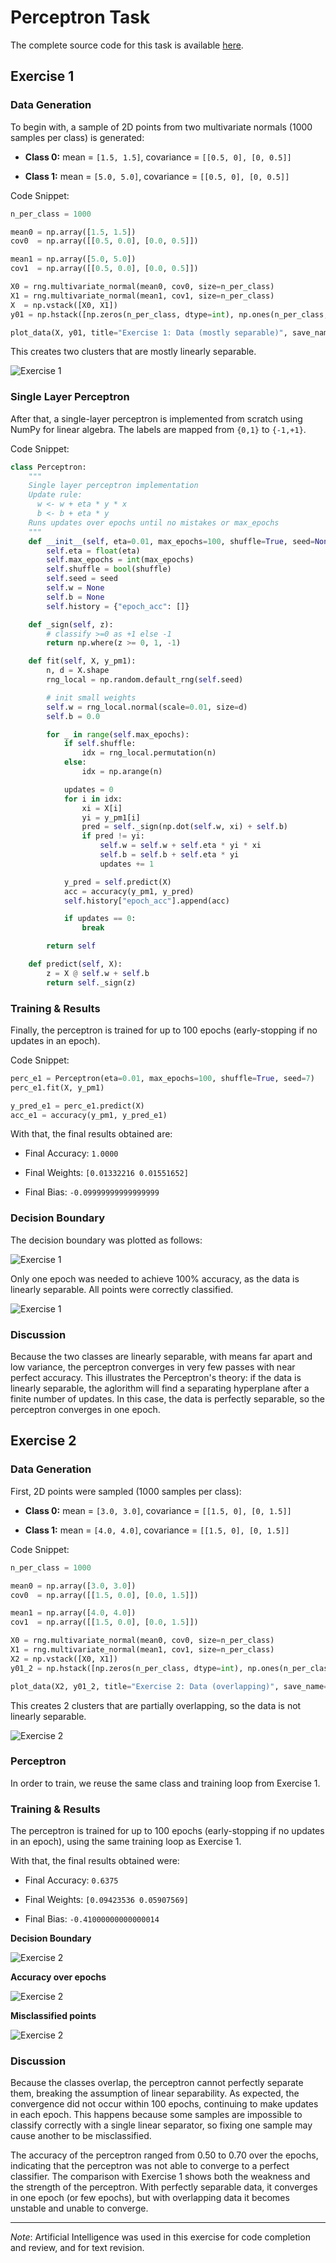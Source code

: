 # Perceptron Task

The complete source code for this task is available [here](https://github.com/thomaschiari/deep-learning-perceptron-task).

## Exercise 1

### Data Generation

To begin with, a sample of 2D points from two multivariate normals (1000 samples per class) is generated:

- **Class 0:** mean = `[1.5, 1.5]`, covariance = `[[0.5, 0], [0, 0.5]]`

- **Class 1:** mean = `[5.0, 5.0]`, covariance = `[[0.5, 0], [0, 0.5]]`

Code Snippet:

```py
n_per_class = 1000

mean0 = np.array([1.5, 1.5])
cov0  = np.array([[0.5, 0.0], [0.0, 0.5]])

mean1 = np.array([5.0, 5.0])
cov1  = np.array([[0.5, 0.0], [0.0, 0.5]])

X0 = rng.multivariate_normal(mean0, cov0, size=n_per_class)
X1 = rng.multivariate_normal(mean1, cov1, size=n_per_class)
X  = np.vstack([X0, X1])
y01 = np.hstack([np.zeros(n_per_class, dtype=int), np.ones(n_per_class, dtype=int)])

plot_data(X, y01, title="Exercise 1: Data (mostly separable)", save_name="exercise1-data")
```

This creates two clusters that are mostly linearly separable.

![Exercise 1](images/exercise1-data.png)

### Single Layer Perceptron

After that, a single-layer perceptron is implemented from scratch using NumPy for linear algebra. The labels are mapped from `{0,1}` to `{-1,+1}`.

Code Snippet:

```py
class Perceptron:
    """
    Single layer perceptron implementation
    Update rule:
      w <- w + eta * y * x
      b <- b + eta * y
    Runs updates over epochs until no mistakes or max_epochs
    """
    def __init__(self, eta=0.01, max_epochs=100, shuffle=True, seed=None):
        self.eta = float(eta)
        self.max_epochs = int(max_epochs)
        self.shuffle = bool(shuffle)
        self.seed = seed
        self.w = None
        self.b = None
        self.history = {"epoch_acc": []}

    def _sign(self, z):
        # classify >=0 as +1 else -1
        return np.where(z >= 0, 1, -1)

    def fit(self, X, y_pm1):
        n, d = X.shape
        rng_local = np.random.default_rng(self.seed)

        # init small weights
        self.w = rng_local.normal(scale=0.01, size=d)
        self.b = 0.0

        for _ in range(self.max_epochs):
            if self.shuffle:
                idx = rng_local.permutation(n)
            else:
                idx = np.arange(n)

            updates = 0
            for i in idx:
                xi = X[i]
                yi = y_pm1[i]
                pred = self._sign(np.dot(self.w, xi) + self.b)
                if pred != yi:
                    self.w = self.w + self.eta * yi * xi
                    self.b = self.b + self.eta * yi
                    updates += 1

            y_pred = self.predict(X)
            acc = accuracy(y_pm1, y_pred)
            self.history["epoch_acc"].append(acc)

            if updates == 0:
                break

        return self

    def predict(self, X):
        z = X @ self.w + self.b
        return self._sign(z)
```

### Training & Results

Finally, the perceptron is trained for up to 100 epochs (early-stopping if no updates in an epoch).

Code Snippet:

```py
perc_e1 = Perceptron(eta=0.01, max_epochs=100, shuffle=True, seed=7)
perc_e1.fit(X, y_pm1)

y_pred_e1 = perc_e1.predict(X)
acc_e1 = accuracy(y_pm1, y_pred_e1)
```

With that, the final results obtained are:

- Final Accuracy: `1.0000`

- Final Weights: `[0.01332216 0.01551652]`

- Final Bias: `-0.09999999999999999`

### Decision Boundary

The decision boundary was plotted as follows:

![Exercise 1](images/exercise1-decision-boundary.png)

Only one epoch was needed to achieve 100% accuracy, as the data is linearly separable. All points were correctly classified.

![Exercise 1](images/exercise1-misclassified-points.png)

### Discussion

Because the two classes are linearly separable, with means far apart and low variance, the perceptron converges in very few passes with near perfect accuracy. This illustrates the Perceptron's theory: if the data is linearly separable, the aglorithm will find a separating hyperplane after a finite number of updates. In this case, the data is perfectly separable, so the perceptron converges in one epoch.

## Exercise 2

### Data Generation

First, 2D points were sampled (1000 samples per class):

- **Class 0:** mean = `[3.0, 3.0]`, covariance = `[[1.5, 0], [0, 1.5]]`

- **Class 1:** mean = `[4.0, 4.0]`, covariance = `[[1.5, 0], [0, 1.5]]`

Code Snippet:

```py
n_per_class = 1000

mean0 = np.array([3.0, 3.0])
cov0  = np.array([[1.5, 0.0], [0.0, 1.5]])

mean1 = np.array([4.0, 4.0])
cov1  = np.array([[1.5, 0.0], [0.0, 1.5]])

X0 = rng.multivariate_normal(mean0, cov0, size=n_per_class)
X1 = rng.multivariate_normal(mean1, cov1, size=n_per_class)
X2 = np.vstack([X0, X1])
y01_2 = np.hstack([np.zeros(n_per_class, dtype=int), np.ones(n_per_class, dtype=int)])

plot_data(X2, y01_2, title="Exercise 2: Data (overlapping)", save_name="exercise2-data")
```

This creates 2 clusters that are partially overlapping, so the data is not linearly separable.

![Exercise 2](images/exercise2-data.png)

### Perceptron

In order to train, we reuse the same class and training loop from Exercise 1.

### Training & Results

The perceptron is trained for up to 100 epochs (early-stopping if no updates in an epoch), using the same training loop as Exercise 1.

With that, the final results obtained were:

- Final Accuracy: `0.6375`

- Final Weights: `[0.09423536 0.05907569]`

- Final Bias: `-0.41000000000000014`

**Decision Boundary**

![Exercise 2](images/exercise2-decision-boundary.png)

**Accuracy over epochs**

![Exercise 2](images/exercise2-accuracy-over-epochs.png)

**Misclassified points**

![Exercise 2](images/exercise2-misclassified-points.png)

### Discussion

Because the classes overlap, the perceptron cannot perfectly separate them, breaking the assumption of linear separability. As expected, the convergence did not occur within 100 epochs, continuing to make updates in each epoch. This happens because some samples are impossible to classify correctly with a single linear separator, so fixing one sample may cause another to be misclassified.

The accuracy of the perceptron ranged from 0.50 to 0.70 over the epochs, indicating that the perceptron was not able to converge to a perfect classifier. The comparison with Exercise 1 shows both the weakness and the strength of the perceptron. With perfectly separable data, it converges in one epoch (or few epochs), but with overlapping data it becomes unstable and unable to converge. 

---

*Note*: Artificial Intelligence was used in this exercise for code completion and review, and for text revision.